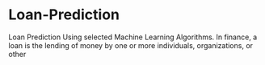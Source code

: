 # Loan-Prediction
Loan Prediction Using selected Machine Learning Algorithms. In finance, a loan is the lending of money by one or more individuals, organizations, or other 
